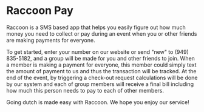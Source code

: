 # Raccoon Pay

Raccoon is a SMS based app that helps you easily figure out how much money you need to collect or pay during an event when you or other friends are making payments for everyone.

To get started, enter your number on our website or send "new" to (949) 835-5182, and a group will be made for you and other friends to join. When a member is making a payment for everyone, this member could simply text the amount of payment to us and thus the transaction will be tracked. At the end of the event, by triggering a check-out request calculations will be done by our system and each of group members will receive a final bill including how much this person needs to pay to each of other members.

Going dutch is made easy with Raccoon. We hope you enjoy our service!
